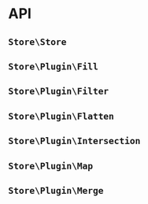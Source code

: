 # API
## `Store\Store`
## `Store\Plugin\Fill`
## `Store\Plugin\Filter`
## `Store\Plugin\Flatten`
## `Store\Plugin\Intersection`
## `Store\Plugin\Map`
## `Store\Plugin\Merge`